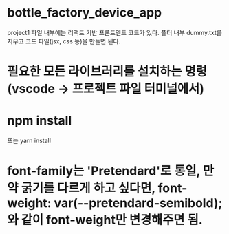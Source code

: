 # bottle_factory_device_app

project1 파일 내부에는 리액트 기반 프론트엔드 코드가 있다.
폴더 내부 dummy.txt를 지우고 코드 파일(jsx, css 등)을 만들면 된다.

# 필요한 모든 라이브러리를 설치하는 명령 (vscode -> 프로젝트 파일 터미널에서)
# npm install
또는 yarn install

# font-family는 'Pretendard'로 통일, 만약 굵기를 다르게 하고 싶다면, font-weight: var(--pretendard-semibold);와 같이 font-weight만 변경해주면 됨.